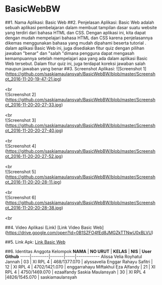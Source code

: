 # BasicWebBW
##1. Nama Aplikasi: Basic Web 
##2. Penjelasan Aplikasi: 
Basic Web adalah sebuah aplikasi pembelajaran dalam membuat tampilan dasar suatu website yang terdiri dari bahasa
HTML dan CSS. Dengan aplikasi ini, kita dapat dengan mudah mempelajari bahasa HTML dan CSS karena penjelasannya dikemas menggunakan 
bahasa yang mudah dipahami beserta tutorial . dalam aplikasi Basic Web ini, juga disediakan fitur quiz dengan pilihan jawaban
"benar" dan "salah "dimana pengguna dapat mengasah kemampuannya setelah mempelajari apa yang ada dalam aplikasi Basic Web tersebut.
Dalam fitur quiz ini, juga terdapat koreksi jawaban salah maupun jawaban yang benar 
##3. Screenshot Aplikasi:
![Screenshot 1] (https://github.com/saskiamaulansyah/BasicWebBW/blob/master/Screenshot_2016-11-20-19-47-21.jpg) <br> <br> <br <br>
![Screenshot 2] (https://github.com/saskiamaulansyah/BasicWebBW/blob/master/Screenshot_2016-11-20-20-27-33.jpg)  <br> <br> <br <br>
![Screenshot 3] (https://github.com/saskiamaulansyah/BasicWebBW/blob/master/Screenshot_2016-11-20-20-27-40.jpg) <br> <br> <br <br>
![Screenshot 4] (https://github.com/saskiamaulansyah/BasicWebBW/blob/master/Screenshot_2016-11-20-20-27-52.jpg)  <br> <br> <br <br>
![Screenshot 5] (https://github.com/saskiamaulansyah/BasicWebBW/blob/master/Screenshot_2016-11-20-20-28-11.jpg)  <br> <br> <br <br>
![Screenshot 6] (https://github.com/saskiamaulansyah/BasicWebBW/blob/master/Screenshot_2016-11-20-20-28-38.jpg)  <br> <br> <br <br>

##4. Video Aplikasi (Link)
[Link Video Basic Web] (https://drive.google.com/open?id=0B1SZFO4fEd8JMGZkTTNwU0xBLVU)

##5. Link Apk: 
[Link Basic Web](https://drive.google.com/file/d/0B1SZFO4fEd8JV3Q1eW40MmRpLWs/view)

##6. Identitas Anggota Kelompok
**NAMA** | **NO URUT** | **KELAS** | **NIS** | **User Github**
-----|---------|-------|-----|------------
Alissa Velia Royhatul Jannah | 03 | XI RPL 4 | 468/1377.070 | alyssavelia
Enggar Rahayu Safitri | 12 | XI RPL 4 | 4702/1421.070 | enggarrahayu
Miftakhul Eza Alfandy | 21 | XI RPL 4 | 4750/1469.070 | ezaalfandy
Saskia Maulansyah | 30 | XI RPL 4 |4826/1545.070 | saskiamaulansyah


